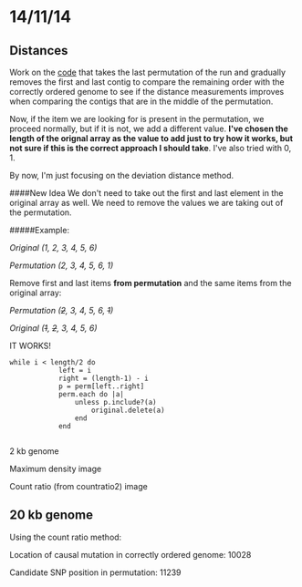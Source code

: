 14/11/14
===

Distances
---

Work on the [code](https://github.com/pilarcormo/small_genomes_SNPs/blob/master/Make_them_shorter.rb) that takes the last permutation of the run and gradually removes the first and last contig to compare the remaining order with the correctly ordered genome to see if the distance measurements improves when comparing the contigs that are in the middle of the permutation. 

Now, if the item we are looking for is present in the permutation, we proceed normally, but if it is not, we add a different value. **I've chosen the length of the orignal array as the value to add just to try how it works, but not sure if this is the correct approach I should take**. I've also tried with 0, 1. 

By now, I'm just focusing on the deviation distance method. 

####New Idea
We don't need to take out the first and last element in the original array as well. We need to remove the values we are taking out of the permutation. 

#####Example:

*Original (1, 2, 3, 4, 5, 6)*

*Permutation (2, 3, 4, 5, 6, 1)*

Remove first and last items **from permutation** and the same items from the original array:

*Permutation (<s>2</s>, 3, 4, 5, 6, <s>1</s>)*

*Original (<s>1</s>, <s>2</s>, 3, 4, 5, 6)*

IT WORKS!

```
while i < length/2 do
			left = i
			right = (length-1) - i
			p = perm[left..right]
			perm.each do |a|
				unless p.include?(a)
					original.delete(a)
				end
			end
			
```
2 kb genome

Maximum density
image

Count ratio (from countratio2)
image

20 kb genome
---
Using the count ratio method:

Location of causal mutation in correctly ordered genome: 10028

Candidate SNP position in permutation: 11239